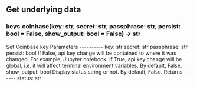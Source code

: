 ## Get underlying data 
### keys.coinbase(key: str, secret: str, passphrase: str, persist: bool = False, show_output: bool = False) -> str

Set Coinbase key
    Parameters
    ----------
        key: str
        secret: str
        passphrase: str
        persist: bool
            If False, api key change will be contained to where it was changed. For example, Jupyter notebook.
            If True, api key change will be global, i.e. it will affect terminal environment variables.
            By default, False.
        show_output: bool
            Display status string or not. By default, False.
    Returns
    -------
    status: str
